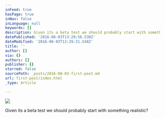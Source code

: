 ```yaml
---
inFeed: true
hasPage: true
inNav: false
inLanguage: null
keywords: []
description: Given its a beta test we should probably start with something realistic?
datePublished: '2016-08-03T13:29:56.530Z'
dateModified: '2016-08-03T13:29:31.548Z'
title: ''
author: []
via: {}
authors: []
publisher: {}
starred: false
sourcePath: _posts/2016-08-03-first-post.md
url: first-post/index.html
_type: Article

---
```

![](https://the-grid-user-content.s3-us-west-2.amazonaws.com/3b1fd406-0a36-4a52-b582-5304644b3075.jpg)

Given its a beta test we should probably start with something realistic?